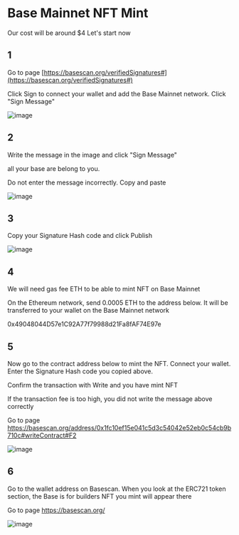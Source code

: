 # Base Mainnet NFT Mint

Our cost will be around $4 Let's start now 


## 1
Go to page [https://basescan.org/verifiedSignatures#](https://basescan.org/verifiedSignatures#)

Click Sign to connect your wallet and add the Base Mainnet network. Click "Sign Message"

![image](https://github.com/herculessx/Base-Mainnet-Nft-Mint/assets/101635385/851ba87d-162a-4017-921c-c31e54ee9df1)


## 2
Write the message in the image and click "Sign Message"

all your base are belong to you.

Do not enter the message incorrectly. Copy and paste

![image](https://github.com/herculessx/Base-Mainnet-Nft-Mint/assets/101635385/fc7c0dfd-b8c1-4b28-a201-f27b94429697)


## 3
Copy your Signature Hash code and click Publish

![image](https://github.com/herculessx/Base-Mainnet-Nft-Mint/assets/101635385/6886b6bc-0342-4288-9958-582ac194d752)


## 4
We will need gas fee ETH to be able to mint NFT on Base Mainnet

On the Ethereum network, send 0.0005 ETH to the address below. It will be transferred to your wallet on the Base Mainnet network

0x49048044D57e1C92A77f79988d21Fa8fAF74E97e

## 5
Now go to the contract address below to mint the NFT. Connect your wallet. Enter the Signature Hash code you copied above.

Confirm the transaction with Write and you have mint NFT

If the transaction fee is too high, you did not write the message above correctly


Go to page https://basescan.org/address/0x1fc10ef15e041c5d3c54042e52eb0c54cb9b710c#writeContract#F2

![image](https://github.com/herculessx/Base-Mainnet-Nft-Mint/assets/101635385/50ea0391-bd2b-43c5-8a2a-efd4f44a83ab)


## 6
Go to the wallet address on Basescan. When you look at the ERC721 token section, the Base is for builders NFT you mint will appear there


Go to page https://basescan.org/

![image](https://github.com/herculessx/Base-Mainnet-Nft-Mint/assets/101635385/158ef57a-b8e9-42b0-b40f-4069a08ce621)









